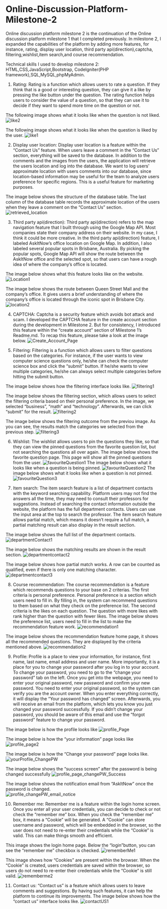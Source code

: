 # Online-Discussion-Platform-Milestone-2

Online discussion platform milestone 2 is the continuation of the Online discussion platform milestone 1 that I completed previously. In milestone 2, I expanded the capabilities of the platform by adding more features, for instance, rating, display user location, third party api(direction),captcha, filtering,wishlist,item search,and  course recommendation.

Technical skills I used to develop milestone 2: HTML,CSS,JavaScript,Bootstrap, CodeIgniter(PHP framework),SQL,MySQL,phpMyAdmin.

1. Rating: Rating is a function which allows users to rate a question. If they think that is a good or interesting question, they can give it a like by pressing the like button under the question. The rating function helps users to consider the value of a question, so that they can use it to decide if they want to spend more time on the question or not.

The following image shows what it looks like when the question is not liked.
![like2](https://github.com/jefjefhui/Online-Discussion-Platform-Milestone-2/assets/73283123/dbbf060a-b83b-46b9-8483-1077693e1783)

The following image shows what it looks like when the question is liked by the user. 
![like1](https://github.com/jefjefhui/Online-Discussion-Platform-Milestone-2/assets/73283123/f164c0b4-f60e-4f8c-b7d5-f48a8ecb53f2)

2. Display user location: Display user location is a feature within the “Contact Us” feature. When users leave a comment in the “Contact Us” section, everything will be saved to the database. In addition to the comments and the images from the users, the application will retrieve the users location and log into the database. We want to log users' approximate location with users comments into our database, since location-based information may be useful for the team to analyze users preference for specific regions. This is a useful feature for marketing purposes.

The image below shows the structure of the database table. The last column of the database table records the approximate location of the users when they leave a comment on the “Contact Us” section.
![retrieved_location](https://github.com/jefjefhui/Online-Discussion-Platform-Milestone-2/assets/73283123/cb846b60-7168-418e-b49f-dc425ec01bed)


3. Third party api(direction): Third party api(direction) refers to the map navigation feature that I built through using the Google Map API. Most companies state their company address on their website. In my case, I think it could be more creative. In the third party api(direction) feature, I labeled AskItNow’s office location on Google Map. In addition, I also labeled several popular spots in Brisbane, Australia. By picking the popular spots, Google Map API will show the route between the AskItNow office and the selected spot, so that users can have a rough idea of where the company’s office is located.

The image below shows what this feature looks like on the website.
![Location1](https://github.com/jefjefhui/Online-Discussion-Platform-Milestone-2/assets/73283123/284785d1-f28e-4009-950a-1a444b345009)

The image below shows the route between Queen Street Mall and the company’s office. It gives users a brief understanding of where the company’s office is located through the iconic spot in Brisbane City.
![location2](https://github.com/jefjefhui/Online-Discussion-Platform-Milestone-2/assets/73283123/4575fbaa-a0a1-4302-a7b1-ed98c54a0bd5)


4. CAPTCHA: Captcha is a security feature which avoids bot attack and scam. I developed the CAPTCHA feature in the create account section during the development in Milestone 2. But for consistency, I introduced this feature within the “create account” section of Milestone 1’s Readme.md. To recap this feature, please take a look at the image below.
![Create_Account_Page](https://github.com/jefjefhui/Online-Discussion-Platform-Milestone-2/assets/73283123/ab7381c9-470c-45b9-bdeb-35ff2799c61b)

5. Filtering: Filtering is a function which allows users to filter questions based on the categories. For instance, if the user wants to view computer science questions only, he/she can check the computer science box and click the “submit” button. If he/she wants to view multiple categories, he/she can always select multiple categories before hitting the submit button.

The image below shows how the filtering interface looks like.
![filtering1](https://github.com/jefjefhui/Online-Discussion-Platform-Milestone-2/assets/73283123/0c027f4f-5b76-4af5-b851-8a9e178264f9)

The image below shows the filtering section, which allows users to select the filtering criteria based on their personal preference. In the image, we selected “business”, “math” and “technology”. Afterwards, we can click “submit” for the result. 
![filtering2](https://github.com/jefjefhui/Online-Discussion-Platform-Milestone-2/assets/73283123/00dac3f9-b0c8-4a7a-a21a-4aecc3b5e4f0)

The image below shows the filtering outcome from the previou image. As you can see, the results match the categories we selected from the previous step.
![filtering3](https://github.com/jefjefhui/Online-Discussion-Platform-Milestone-2/assets/73283123/101e2678-f37a-451b-b52d-26ff52bc5f23)


6. Wishlist: The wishlist allows users to pin the questions they like, so that they can view the pinned questions from the favorite question list, but not searching the questions all over again. 
The image below shows the favorite question page. This page will show all the pinned questions from the user.
![favouriteQuestion1](https://github.com/jefjefhui/Online-Discussion-Platform-Milestone-2/assets/73283123/39bdc3e4-6e4a-44e0-827f-6a1333fb0fb7)
The image below shows what it looks like when a question is being pinned.
![favouriteQuestion2](https://github.com/jefjefhui/Online-Discussion-Platform-Milestone-2/assets/73283123/798c9ebc-e5e6-4e3c-af48-8b6588901a07)
The image below shows what it looks like when a question is not pinned. 
![favouriteQuestion3](https://github.com/jefjefhui/Online-Discussion-Platform-Milestone-2/assets/73283123/1b920250-1531-46fe-bf38-9d2b605f19b9)

7. Item search: The item search feature is a list of department contacts with the keyword searching capability. Platform users may not find the answers all the time, they may need to consult their professors for suggestions. Instead of searching the contact information outside the website, the platform has the full department contacts. Users can use the input area at the top to search the professor. The item search feature allows partial match, which means it doesn’t require a full match, a partial matching result can also display in the result section. 

The image below shows the full list of the department contacts. 
![departmentContact1](https://github.com/jefjefhui/Online-Discussion-Platform-Milestone-2/assets/73283123/27cae9b6-1849-47c1-867b-09339a43f739)

The image below shows the matching results are shown in the result section.
![departmentcontact2](https://github.com/jefjefhui/Online-Discussion-Platform-Milestone-2/assets/73283123/4ccdf81d-7b9f-42d8-852c-f53a5936482c)

The image below shows how partial match works. A row can be counted as qualified, even if there is only one matching character.
![departmentcontact3](https://github.com/jefjefhui/Online-Discussion-Platform-Milestone-2/assets/73283123/7a9056d2-1c0d-4d89-9584-ae8527d52193)


8. Course recommendation: The course recommendation is a feature which recommends questions to your base on 2 criterias. The first criteria is personal preference. Personal preference is a section which users need to fill in. By filling in, the system can recommend questions to them based on what they check on the preference list. The second criteria is the likes on each question. The question with more likes with rank higher than the question with fewer likes. 
The image below shows the preference list, users need to fill in the list to make the recommendation feature work. 
![recommendation1](https://github.com/jefjefhui/Online-Discussion-Platform-Milestone-2/assets/73283123/4f227153-383d-46cc-aabc-64c6410a7758)

The image below shows the recommendation feature home page, it shows all the recommended questions. They are displayed by the criteria mentioned above.
![recommendation2](https://github.com/jefjefhui/Online-Discussion-Platform-Milestone-2/assets/73283123/66eb16a7-9dca-416e-b77b-aa9848bd45a0)


9. Profile: Profile is a place to view your information, for instance, first name, last name, email address and user name. More importantly, it is a place for you to change your password after you log in to your account. To change your password, you need to go to the “change your password” tab on the left. Once you get into the webpage, you need to enter your original password, new password and confirm your new password. You need to enter your original password, so the system can verify you are the account owner. When you enter everything correctly, it will display the “Your password has changed” screen. Afterwards, you will receive an email from the platform, which lets you know you just changed your password successfully. If you didn’t change your password, you should be aware of this email and use the “forgot password” feature to change your password. 

The image below is how the profile looks like 
![profile_Page](https://github.com/jefjefhui/Online-Discussion-Platform-Milestone-2/assets/73283123/f92fbd39-1c3e-471e-942f-1b98633c14d4)

The image below is how the “your information” page looks like
![profile_page2](https://github.com/jefjefhui/Online-Discussion-Platform-Milestone-2/assets/73283123/e62eb00d-440a-406a-810b-f43fe3bb6af4)

The image below is how the “Change your password” page looks like.
![yourProfile_ChangePW](https://github.com/jefjefhui/Online-Discussion-Platform-Milestone-2/assets/73283123/eadbb2a1-c1c9-4fc6-b6a0-6b90686f2397)

The image below shows the “success screen” after the password is being changed successfully
![profile_page_changePW_Success](https://github.com/jefjefhui/Online-Discussion-Platform-Milestone-2/assets/73283123/d4829489-69a7-474e-ae4b-066b0127bc8b)

The image below shows the notification email from “AskItNow” once the password is changed.  
![profile_changePW_email_notice](https://github.com/jefjefhui/Online-Discussion-Platform-Milestone-2/assets/73283123/96f525a3-c092-459f-bbde-fa17a6fe280f)

10. Remember me: Remember me is a feature within the login home screen. Once you enter all your user credentials, you can decide to check or not check the “remember me” box. When you check the “remember me” box, it means a “Cookie” will be generated. A “Cookie” can store username and password, which will be embedded in the browser, so the user does not need to re-enter their credentials while the “Cookie” is valid. This can make things smooth and efficient. 

This image shows the login home page. Below the “login”button, you can see the “remember me” checkbox is checked.
![rememberMe1](https://github.com/jefjefhui/Online-Discussion-Platform-Milestone-2/assets/73283123/4b3c415d-5797-4d0a-aa36-ccac4c65b8bc)

This image shows how “Cookies” are present within the browser. When the “Cookie” is created, users credentials are saved within the browser, so users do not need to re-enter their credentials while the “Cookie” is still valid.
![rememberme2](https://github.com/jefjefhui/Online-Discussion-Platform-Milestone-2/assets/73283123/aceda49c-da43-4049-a159-192159e3b195)

11. Contact us: “Contact us” is a feature which allows users to leave comments and suggestions. By having such features, it can help the platform to continue its improvements.
The image below shows how the “contact us” interface looks like. 
![contactUS1](https://github.com/jefjefhui/Online-Discussion-Platform-Milestone-2/assets/73283123/cb85106d-3173-4aa8-9c1f-2bf046df7eaf)





















